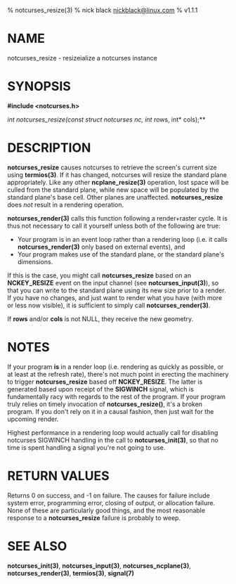% notcurses_resize(3)
% nick black <nickblack@linux.com>
% v1.1.1

# NAME

notcurses_resize - resizeialize a notcurses instance

# SYNOPSIS

**#include <notcurses.h>**

**int notcurses_resize(const struct notcurses* nc, int* rows, int* cols);**

# DESCRIPTION

**notcurses_resize** causes notcurses to retrieve the screen's current size
using **termios(3)**. If it has changed, notcurses will resize the standard
plane appropriately. Like any other **ncplane_resize(3)** operation, lost
space will be culled from the standard plane, while new space will be
populated by the standard plane's base cell. Other planes are unaffected.
**notcurses_resize** does *not* result in a rendering operation.

**notcurses_render(3)** calls this function following a render+raster cycle. It
is thus not necessary to call it yourself unless both of the following are
true:

* Your program is in an event loop rather than a rendering loop (i.e. it calls **notcurses_render(3)** only based on external events), and
* Your program makes use of the standard plane, or the standard plane's dimensions.

If this is the case, you might call **notcurses_resize** based on an
**NCKEY_RESIZE** event on the input channel (see **notcurses_input(3)**),
so that you can write to the standard plane using its new size prior to a
render. If you have no changes, and just want to render what you have (with
more or less now visible), it is sufficient to simply call **notcurses_render(3)**.

If **rows** and/or **cols** is not NULL, they receive the new geometry.

# NOTES

If your program **is** in a render loop (i.e. rendering as quickly as
possible, or at least at the refresh rate), there's not much point in
erecting the machinery to trigger **notcurses_resize** based off
**NCKEY_RESIZE**. The latter is generated based upon receipt of the **SIGWINCH**
signal, which is fundamentally racy with regards to the rest of the program.
If your program truly relies on timely invocation of **notcurses_resize()**,
it's a broken program. If you don't rely on it in a causal fashion, then just
wait for the upcoming render.

Highest performance in a rendering loop would actually call for disabling
notcurses SIGWINCH handling in the call to **notcurses_init(3)**, so that no
time is spent handling a signal you're not going to use.

# RETURN VALUES

Returns 0 on success, and -1 on failure. The causes for failure include system
error, programming error, closing of output, or allocation failure. None
of these are particularly good things, and the most reasonable response to a
**notcurses_resize** failure is probably to weep.

# SEE ALSO

**notcurses_init(3)**, **notcurses_input(3)**, **notcurses_ncplane(3)**,
**notcurses_render(3)**, **termios(3)**, **signal(7)**
